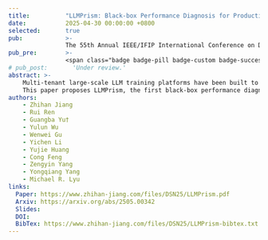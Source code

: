 ```yaml
---
title:          "LLMPrism: Black-box Performance Diagnosis for Production LLM Training Platforms"
date:           2025-04-30 00:00:00 +0800
selected:       true
pub:            >-
                The 55th Annual IEEE/IFIP International Conference on Dependable Systems and Networks, Naples, Italy, Jun 2025.
pub_pre:        >-
                <span class="badge badge-pill badge-custom badge-success">DSN'25</span>
# pub_post:       'Under review.'
abstract: >-
    Multi-tenant large-scale LLM training platforms have been built to offer LLM training services, while performance issues occur frequently and can result in substantial resource wastage. The limited visibility from the perspective of platform providers impedes existing profiling methods and poses challenges to the performance monitoring and diagnosis of LLM training jobs.
    This paper proposes LLMPrism, the first black-box performance diagnosis solution for LLM training platforms by utilizing underlying network flow data and the distinct characteristics in the LLM training procedure. By progressively recognizing LLM training jobs, identifying their parallelism strategies, and reconstructing the training timelines, LLMPrism achieves non-intrusive, lightweight, and continuous monitoring of LLM training systems.
authors:
    - Zhihan Jiang
    - Rui Ren
    - Guangba Yu†
    - Yulun Wu
    - Wenwei Gu
    - Yichen Li
    - Yujie Huang
    - Cong Feng
    - Zengyin Yang
    - Yongqiang Yang
    - Michael R. Lyu
links:
  Paper: https://www.zhihan-jiang.com/files/DSN25/LLMPrism.pdf
  Arxiv: https://arxiv.org/abs/2505.00342
  Slides: 
  DOI:
  BibTex: https://www.zhihan-jiang.com/files/DSN25/LLMPrism-bibtex.txt
---
```

